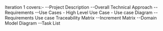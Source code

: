 Iteration 1 covers:-
--Project Description
--Overall Technical Approach
--Requirements
--Use Cases
		- High Level Use Case
		- Use case Diagram
--Requirements Use case Traceability Matrix
--Increment Matrix
--Domain Model Diagram
--Task List
